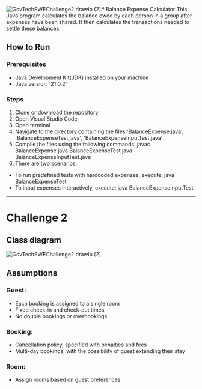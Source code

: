 ![GovTechSWEChallenge2 drawio (2)](https://github.com/thahirahh/GovTechSWE/assets/92709962/d74e2871-3aa0-42d6-a5e2-b0a64a8cd077)# Balance Expense Calculator
This Java program calculates the balance owed by each person in a group after expenses have been shared. It then calculates the transactions needed to settle these balances.

## How to Run
### Prerequisites
- Java Development Kit(JDK) installed on your machine
- Java version "21.0.2"

### Steps
1. Clone or download the repository
2. Open Visual Studio Code
3. Open terminal
4. Navigate to the directory containing the files 'BalanceExpense.java', 'BalanceExpenseTest.java', 'BalanceExpenseInputTest.java'
5. Compile the files using the following commands:
   javac BalanceExpense.java BalanceExpenseTest.java BalanceExpenseInputTest.java
6. There are two scenarios:
- To run predefined tests with hardcoded expenses, execute:
     java BalanceExpenseTest
- To input expenses interactively, execute:
     java BalanceExpenseInputTest
____________________________________________________________________________________________________________________________________________________________________________________________________
# Challenge 2
## Class diagram
![GovTechSWEChallenge2 drawio (2)](https://github.com/thahirahh/GovTechSWE/assets/92709962/15b59881-4c44-48d4-9ec1-408f614493dd)


## Assumptions
### Guest:
- Each booking is assigned to a single room
- Fixed check-in and check-out times
- No double bookings or overbookings

### Booking:
- Cancellation policy, specified with penalties and fees
- Multi-day bookings, with the possibility of guest extending their stay

### Room:
- Assign rooms based on guest preferences.





   

